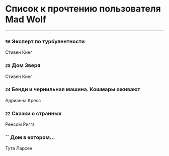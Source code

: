 # Список к прочтению пользователя Mad Wolf
---

### `56` Эксперт по турбулентности
Стивен Кинг

### `28` Дом Зверя
Стивен Кинг

### `24` Бенди и чернильная машина. Кошмары оживают
Адрианна Кресс

### `22` Сказки о странных
Ренсом Риггз

### `` Дом в котором...
Тута Ларсен

